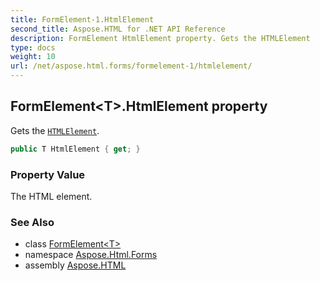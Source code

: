 ```yaml
---
title: FormElement-1.HtmlElement
second_title: Aspose.HTML for .NET API Reference
description: FormElement HtmlElement property. Gets the HTMLElement
type: docs
weight: 10
url: /net/aspose.html.forms/formelement-1/htmlelement/
---
```

## FormElement&lt;T&gt;.HtmlElement property

Gets the [`HTMLElement`](../../../aspose.html/htmlelement/).

```csharp
public T HtmlElement { get; }
```

### Property Value

The HTML element.

### See Also

* class [FormElement&lt;T&gt;](../)
* namespace [Aspose.Html.Forms](../../../aspose.html.forms/)
* assembly [Aspose.HTML](../../../)
